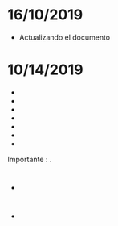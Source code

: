 # 16/10/2019

- Actualizando el documento

# 10/14/2019

- 
- 
- 
- 
- 
- 
- 


Importante : . 

# 

- 

# 

- 
